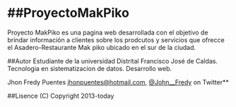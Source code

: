 ##ProyectoMakPiko
===============

Proyecto MakPiko es una pagina web desarrollada con el objetivo de brindar información a clientes 
sobre los prodcutos y servicios que ofrecce el Asadero-Restaurante Mak piko ubicado en el sur de la ciudad.


##Autor
Estudiante de la universidad Distrital Francisco José de Caldas.
Tecnologia en sistematizacion de datos.
Desarrollo web.

Jhon Fredy Puentes jhonpuentes@hotmail.com, [@John__Fredy](https://twitter.com/John__Fredy) on Twitter**

##Lisence
(C) Copyright 2013-today 
